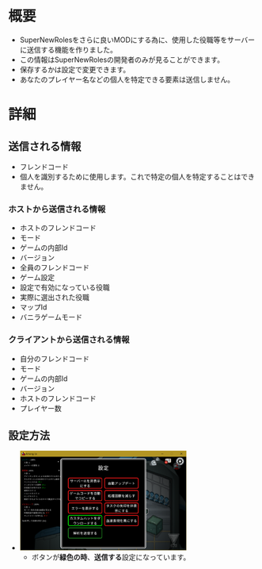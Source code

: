 # 概要
- SuperNewRolesをさらに良いMODにする為に、使用した役職等をサーバーに送信する機能を作りました。
- この情報はSuperNewRolesの開発者のみが見ることができます。
- 保存するかは設定で変更できます。
- あなたのプレイヤー名などの個人を特定できる要素は送信しません。

# 詳細

## 送信される情報
- フレンドコード
 - 個人を識別するために使用します。これで特定の個人を特定することはできません。
### ホストから送信される情報
- ホストのフレンドコード
- モード
- ゲームの内部Id
- バージョン
- 全員のフレンドコード
- ゲーム設定
- 設定で有効になっている役職
- 実際に選出された役職
- マップId
- バニラゲームモード
### クライアントから送信される情報
- 自分のフレンドコード
- モード
- ゲームの内部Id
- バージョン
- ホストのフレンドコード
- プレイヤー数


## 設定方法
- <img src="Assets/214482132-a25c02a9-1646-437f-b2b1-a8a290c2ce73.png" alt="解析について_送信設定on" title="解析について_送信設定on" width="70%" height="70%">

  - ボタンが**緑色の時**、**送信する**設定になっています。
